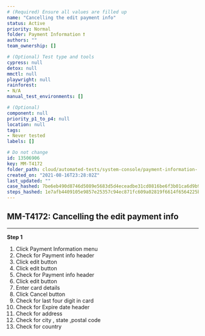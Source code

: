 ```yaml
---
# (Required) Ensure all values are filled up
name: "Cancelling the edit payment info"
status: Active
priority: Normal
folder: Payment Information ❗
authors: ""
team_ownership: []

# (Optional) Test type and tools
cypress: null
detox: null
mmctl: null
playwright: null
rainforest: 
- N/A
manual_test_environments: []

# (Optional)
component: null
priority_p1_to_p4: null
location: null
tags: 
- Never tested
labels: []

# Do not change
id: 13506906
key: MM-T4172
folder_path: cloud/automated-tests/system-console/payment-information-
created_on: "2021-08-16T23:28:02Z"
last_updated: ""
case_hashed: 7be6eb490d8746d5089e5683d5d4eceadbe31cd0816be6f3b01ca6d9b9ec6e9eb0b320d8d7720714031c22ce1ec4c0cf
steps_hashed: 1e7afb4409105e9857e25357c94ec871fc609a02819f6614f6564225bd6165de4ca9c83b6f0cef5d6d373b453b82af3b
---
```


## MM-T4172: Cancelling the edit payment info

---

**Step 1**

1. Click Payment Information menu
2. Check for Payment info header
3. Click edit button
4. Click edit button
5. Check for Payment info header
6. Click edit button
7. Enter card details
8. Click Cancel button
9. Check for last four digit in card
10. Check for Expire date header
11. Check for address
12. Check for city , state ,postal code
13. Check for country
